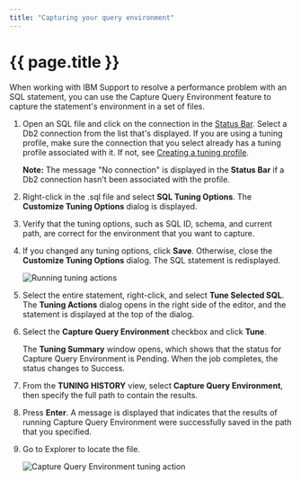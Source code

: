 ```yaml
---
title: "Capturing your query environment"
---
```


# {{ page.title }}

When working with IBM Support to resolve a performance problem with an SQL statement, you can use the Capture Query Environment feature to capture the statement's environment in a set of files. 

1. Open an SQL file and click on the connection in the [Status Bar](https://code.visualstudio.com/docs/getstarted/userinterface). Select a Db2 connection from the list that's displayed. If you are using a tuning profile, make sure the connection that you select already has a tuning profile associated with it. If not, see [Creating a tuning profile]({{site.baseurl}}/docs/tuning-sql-queries/setting-up-a-tuning-environment.html#optional-creating-a-tuning-profile).

   **Note:** The message "No connection" is displayed in the **Status Bar** if a Db2 connection hasn't been associated with the profile.

2. Right-click in the .sql file and select **SQL Tuning Options**. The **Customize Tuning Options** dialog is displayed. 

3. Verify that the tuning options, such as SQL ID, schema, and current path, are correct for the environment that you want to capture.

4. If you changed any tuning options, click **Save**.  Otherwise, close the **Customize Tuning Options** dialog. The SQL statement is redisplayed.

    ![Running tuning actions]({{site.baseurl}}/assets/images/tuning-common-actions.gif)

5. Select the entire statement, right-click, and select **Tune Selected SQL**. The **Tuning Actions** dialog opens in the right side of the editor, and the statement is displayed at the top of the dialog.  

6. Select the **Capture Query Environment** checkbox and click **Tune**.

   The **Tuning Summary** window opens, which shows that the status for Capture Query Environment is Pending. When the job completes, the status changes to Success.

7. From the **TUNING HISTORY** view, select **Capture Query Environment**, then specify the full path to contain the results.  

8. Press **Enter**. A message is displayed that indicates that the results of running Capture Query Environment were successfully saved in the path that you specified.

9. Go to Explorer to locate the file.

    ![Capture Query Environment tuning action]({{site.baseurl}}/assets/images/tuning-capture-query-environment.gif)
